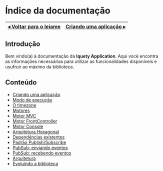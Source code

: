 # Índice da documentação

[◂ Voltar para o leiame](leiame.md) | [Criando uma aplicação ▸](01-instanciando.md)
-- | --

## Introdução

Bem vindo(a) à documentação da **Iquety Application**. Aqui você encontra as informações necessárias para utilizar as funcionalidades disponíveis e usufruir ao máximo da biblioteca.

## Conteúdo

- [Criando uma aplicação](01-instanciando.md)
- [Modo de execução](02-modo-de-execucao.md)
- [O timezone](03-timezone.md)
- [Motores](04-motores.md)
- [Motor MVC](05-motor-mvc.md)
- [Motor FrontController](06-motor-fc.md)
- [Motor Console](07-motor-console.md)
- [Arquitetura Hexagonal](08-arquitetura-hexagonal.md)
- [Dependências existentes](10-dependencias-existentes.md)
- [Padrão Publish/Subscribe](11-pubsub.md)
- [PubSub: enviando eventos](12-pubsub-enviando-eventos.md)
- [PubSub: recebendo eventos](13-pubsub-recebendo-eventos.md)
- [Arquitetura](98-arquitetura.md)
- [Evoluindo a biblioteca](99-evoluindo.md)
